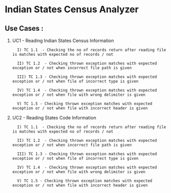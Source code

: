 # Indian States Census Analyzer

## Use Cases :

1)  UC1 - Reading Indian States Census Information

          I) TC 1.1  - Checking the no of records return after reading file is matches with expected no of records / not
          
          II) TC 1.2  - Checking thrown exception matches with expected exception or / not when incorrect file path is given
          
          III) TC 1.3 - Checking thrown exception matches with expected exception or / not when file of incorrect type is given
          
          IV) TC 1.4  - Checking thrown exception matches with expected exception or / not when file with wrong delimiter is given
          
          V) TC 1.5 - Checking thrown exception matches with expected exception or / not when file with incorrect header is given
          
2)  UC2 - Reading States Code Information
          
          I) TC 1.1  - Checking the no of records return after reading file is matches with expected no of records / not
          
          II) TC 1.2  - Checking thrown exception matches with expected exception or / not when incorrect file path is given
          
          III) TC 1.3 - Checking thrown exception matches with expected exception or / not when file of incorrect type is given
          
          IV) TC 1.4  - Checking thrown exception matches with expected exception or / not when file with wrong delimiter is given
          
          V) TC 1.5 - Checking thrown exception matches with expected exception or / not when file with incorrect header is given          

